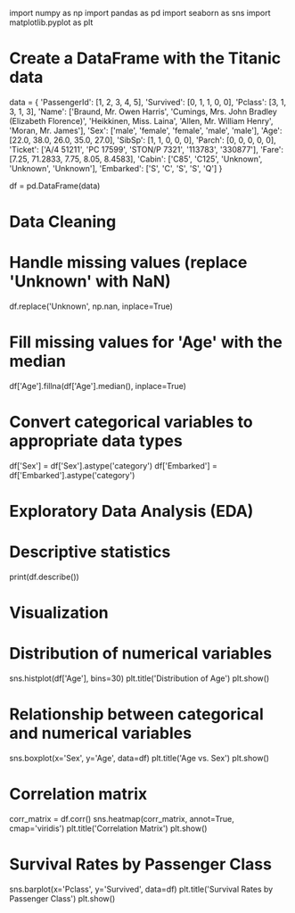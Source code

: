 import numpy as np
import pandas as pd
import seaborn as sns
import matplotlib.pyplot as plt

# Create a DataFrame with the Titanic data
data = {
    'PassengerId': [1, 2, 3, 4, 5],
    'Survived': [0, 1, 1, 0, 0],
    'Pclass': [3, 1, 3, 1, 3],
    'Name': ['Braund, Mr. Owen Harris', 'Cumings, Mrs. John Bradley (Elizabeth Florence)', 'Heikkinen, Miss. Laina', 'Allen, Mr. William Henry', 'Moran, Mr. James'],
    'Sex': ['male', 'female', 'female', 'male', 'male'],
    'Age': [22.0, 38.0, 26.0, 35.0, 27.0],
    'SibSp': [1, 1, 0, 0, 0],
    'Parch': [0, 0, 0, 0, 0],
    'Ticket': ['A/4 51211', 'PC 17599', 'STON/P 7321', '113783', '330877'],
    'Fare': [7.25, 71.2833, 7.75, 8.05, 8.4583],
    'Cabin': ['C85', 'C125', 'Unknown', 'Unknown', 'Unknown'],
    'Embarked': ['S', 'C', 'S', 'S', 'Q']
}

df = pd.DataFrame(data)

# Data Cleaning
# Handle missing values (replace 'Unknown' with NaN)
df.replace('Unknown', np.nan, inplace=True)

# Fill missing values for 'Age' with the median
df['Age'].fillna(df['Age'].median(), inplace=True)

# Convert categorical variables to appropriate data types
df['Sex'] = df['Sex'].astype('category')
df['Embarked'] = df['Embarked'].astype('category')

# Exploratory Data Analysis (EDA)
# Descriptive statistics
print(df.describe())

# Visualization
# Distribution of numerical variables
sns.histplot(df['Age'], bins=30)
plt.title('Distribution of Age')
plt.show()

# Relationship between categorical and numerical variables
sns.boxplot(x='Sex', y='Age', data=df)
plt.title('Age vs. Sex')
plt.show()

# Correlation matrix
corr_matrix = df.corr()
sns.heatmap(corr_matrix, annot=True, cmap='viridis')
plt.title('Correlation Matrix')
plt.show()

# Survival Rates by Passenger Class
sns.barplot(x='Pclass', y='Survived', data=df)
plt.title('Survival Rates by Passenger Class')
plt.show()
